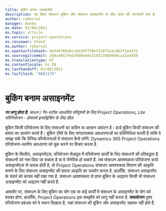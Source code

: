 ```yaml
---
title: बुकिंग बनाम असाइनमेंट
description: यह विषय संसाधन बुकिंग और संसाधन असाइनमेंट के बीच अंतर की जानकारी देता है.
author: ruhercul
manager: Annbe
ms.date: 01/08/2021
ms.topic: article
ms.service: project-operations
ms.reviewer: kfend
ms.author: ruhercul
ms.openlocfilehash: 9e346766e6ccbb3dff59ef12072a1cd63f1e4231
ms.sourcegitcommit: 260ce052fed760bb44c514517806049ca13a5459
ms.translationtype: HT
ms.contentlocale: hi-IN
ms.lasthandoff: 01/08/2021
ms.locfileid: "4841174"
---
```

# <a name="bookings-vs-assignments"></a>बुकिंग बनाम असाइनमेंट

_**पर लागू होता है:** साधन / गैर-स्टॉक आधारित परिदृश्यों के लिए Project Operations, Lite परिनियोजन - प्रोफार्मा इनवॉइसिंग के लिए डील_

बुकिंग किसी परियोजना के लिए संसाधनों का कठिन या आसान आवंटन है। हार्ड बुकिंग किसी संसाधन की क्षमता का उपभोग करते हैं। बुकिंग टीमों के लिए संगठनात्मक अवधारणाओं का प्रतिनिधित्व करती हैं ताकि वे समझ सकें कि विभिन्न परियोजनाओं में संसाधन कैसे लगेंगे. Dynamics 365 Project Operations परियोजना-स्तरीय अवधारणा को बुक करने पर विचार करता है. 

बुकिंग के विपरीत, असाइनमेंट्स, परियोजना शेड्यूल में परियोजना कार्यों के लिए संसाधनों की प्रतिबद्धता हैं. संसाधनों को नाम दिया जा सकता है या वे जेनेरिक हो सकते हैं.  जब संसाधन आवश्यकता परियोजना कार्य असाइनमेंट्स से उत्पन्न होती है, तो Project Operations संसाधन आवश्यकता विवरण की आकृति बनाने के लिए संसाधन असाइनमेंट की प्रयास आकृति का उपयोग करता है. हालाँकि, संसाधन असाइनमेंट के संदर्भ को कायम नहीं रखा गया है. संसाधन आवश्यकता से प्राप्त बुकिंग के अद्यतन किसी भी संसाधन असाइनमेंट को अद्यतन नहीं करते हैं.

आमतौर पर, संसाधन के लिए बुकिंग का योग एक या कई कार्यों में संसाधन के असाइनमेंट के योग को बराबर होगा. हालाँकि, Project Operations इस समझौते को लागू नहीं करता है. **समायोजन** दृश्य परियोजना प्रबंधक को वे स्थान दिखाता है, जहां संसाधन की बुकिंग और असाइनमेंट सहमत नहीं होते हैं.


